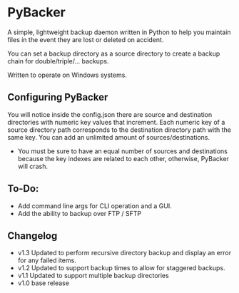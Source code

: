 # PyBacker
A simple, lightweight backup daemon written in Python to help you maintain files in the event they are lost or deleted on accident.

You can set a backup directory as a source directory to create a backup chain for double/triple/... backups.

Written to operate on Windows systems.

## Configuring PyBacker
You will notice inside the config.json there are source and destination directories with numeric key values that increment.
Each numeric key of a source directory path corresponds to the destination directory path with the same key.
You can add an unlimited amount of sources/destinations.
- You must be sure to have an equal number of sources and destinations because the key indexes are related to each other, otherwise, PyBacker will crash.

## To-Do:
- Add command line args for CLI operation and a GUI.
- Add the ability to backup over FTP / SFTP

## Changelog
- v1.3 Updated to perform recursive directory backup and display an error for any failed items.
- v1.2 Updated to support backup times to allow for staggered backups.
- v1.1 Updated to support multiple backup directories
- v1.0 base release
